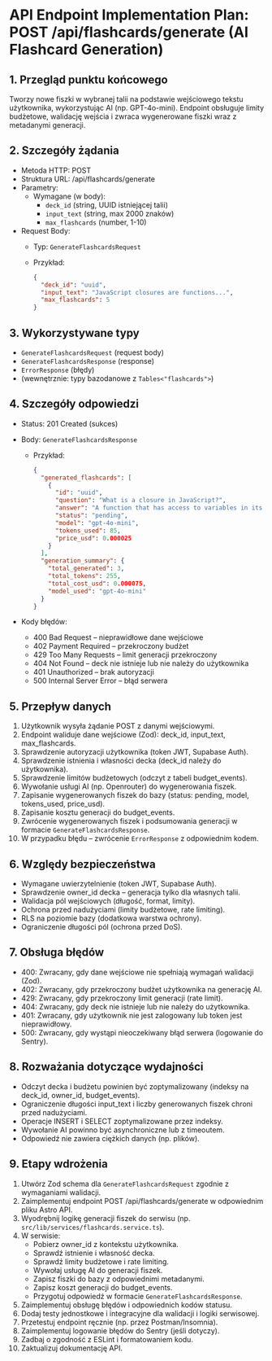 # API Endpoint Implementation Plan: POST /api/flashcards/generate (AI Flashcard Generation)

## 1. Przegląd punktu końcowego

Tworzy nowe fiszki w wybranej talii na podstawie wejściowego tekstu użytkownika, wykorzystując AI (np. GPT-4o-mini). Endpoint obsługuje limity budżetowe, walidację wejścia i zwraca wygenerowane fiszki wraz z metadanymi generacji.

## 2. Szczegóły żądania

- Metoda HTTP: POST
- Struktura URL: /api/flashcards/generate
- Parametry:
  - Wymagane (w body):
    - `deck_id` (string, UUID istniejącej talii)
    - `input_text` (string, max 2000 znaków)
    - `max_flashcards` (number, 1-10)
- Request Body:
  - Typ: `GenerateFlashcardsRequest`
  - Przykład:

    ```json
    {
      "deck_id": "uuid",
      "input_text": "JavaScript closures are functions...",
      "max_flashcards": 5
    }
    ```

## 3. Wykorzystywane typy

- `GenerateFlashcardsRequest` (request body)
- `GenerateFlashcardsResponse` (response)
- `ErrorResponse` (błędy)
- (wewnętrznie: typy bazodanowe z `Tables<"flashcards">`)

## 4. Szczegóły odpowiedzi

- Status: 201 Created (sukces)
- Body: `GenerateFlashcardsResponse`
  - Przykład:

    ```json
    {
      "generated_flashcards": [
        {
          "id": "uuid",
          "question": "What is a closure in JavaScript?",
          "answer": "A function that has access to variables in its outer scope",
          "status": "pending",
          "model": "gpt-4o-mini",
          "tokens_used": 85,
          "price_usd": 0.000025
        }
      ],
      "generation_summary": {
        "total_generated": 3,
        "total_tokens": 255,
        "total_cost_usd": 0.000075,
        "model_used": "gpt-4o-mini"
      }
    }
    ```

- Kody błędów:
  - 400 Bad Request – nieprawidłowe dane wejściowe
  - 402 Payment Required – przekroczony budżet
  - 429 Too Many Requests – limit generacji przekroczony
  - 404 Not Found – deck nie istnieje lub nie należy do użytkownika
  - 401 Unauthorized – brak autoryzacji
  - 500 Internal Server Error – błąd serwera

## 5. Przepływ danych

1. Użytkownik wysyła żądanie POST z danymi wejściowymi.
2. Endpoint waliduje dane wejściowe (Zod): deck_id, input_text, max_flashcards.
3. Sprawdzenie autoryzacji użytkownika (token JWT, Supabase Auth).
4. Sprawdzenie istnienia i własności decka (deck_id należy do użytkownika).
5. Sprawdzenie limitów budżetowych (odczyt z tabeli budget_events).
6. Wywołanie usługi AI (np. Openrouter) do wygenerowania fiszek.
7. Zapisanie wygenerowanych fiszek do bazy (status: pending, model, tokens_used, price_usd).
8. Zapisanie kosztu generacji do budget_events.
9. Zwrócenie wygenerowanych fiszek i podsumowania generacji w formacie `GenerateFlashcardsResponse`.
10. W przypadku błędu – zwrócenie `ErrorResponse` z odpowiednim kodem.

## 6. Względy bezpieczeństwa

- Wymagane uwierzytelnienie (token JWT, Supabase Auth).
- Sprawdzenie owner_id decka – generacja tylko dla własnych talii.
- Walidacja pól wejściowych (długość, format, limity).
- Ochrona przed nadużyciami (limity budżetowe, rate limiting).
- RLS na poziomie bazy (dodatkowa warstwa ochrony).
- Ograniczenie długości pól (ochrona przed DoS).

## 7. Obsługa błędów

- 400: Zwracany, gdy dane wejściowe nie spełniają wymagań walidacji (Zod).
- 402: Zwracany, gdy przekroczony budżet użytkownika na generację AI.
- 429: Zwracany, gdy przekroczony limit generacji (rate limit).
- 404: Zwracany, gdy deck nie istnieje lub nie należy do użytkownika.
- 401: Zwracany, gdy użytkownik nie jest zalogowany lub token jest nieprawidłowy.
- 500: Zwracany, gdy wystąpi nieoczekiwany błąd serwera (logowanie do Sentry).

## 8. Rozważania dotyczące wydajności

- Odczyt decka i budżetu powinien być zoptymalizowany (indeksy na deck_id, owner_id, budget_events).
- Ograniczenie długości input_text i liczby generowanych fiszek chroni przed nadużyciami.
- Operacje INSERT i SELECT zoptymalizowane przez indeksy.
- Wywołanie AI powinno być asynchroniczne lub z timeoutem.
- Odpowiedź nie zawiera ciężkich danych (np. plików).

## 9. Etapy wdrożenia

1. Utwórz Zod schema dla `GenerateFlashcardsRequest` zgodnie z wymaganiami walidacji.
2. Zaimplementuj endpoint POST /api/flashcards/generate w odpowiednim pliku Astro API.
3. Wyodrębnij logikę generacji fiszek do serwisu (np. `src/lib/services/flashcards.service.ts`).
4. W serwisie:
   - Pobierz owner_id z kontekstu użytkownika.
   - Sprawdź istnienie i własność decka.
   - Sprawdź limity budżetowe i rate limiting.
   - Wywołaj usługę AI do generacji fiszek.
   - Zapisz fiszki do bazy z odpowiednimi metadanymi.
   - Zapisz koszt generacji do budget_events.
   - Przygotuj odpowiedź w formacie `GenerateFlashcardsResponse`.
5. Zaimplementuj obsługę błędów i odpowiednich kodów statusu.
6. Dodaj testy jednostkowe i integracyjne dla walidacji i logiki serwisowej.
7. Przetestuj endpoint ręcznie (np. przez Postman/Insomnia).
8. Zaimplementuj logowanie błędów do Sentry (jeśli dotyczy).
9. Zadbaj o zgodność z ESLint i formatowaniem kodu.
10. Zaktualizuj dokumentację API.
